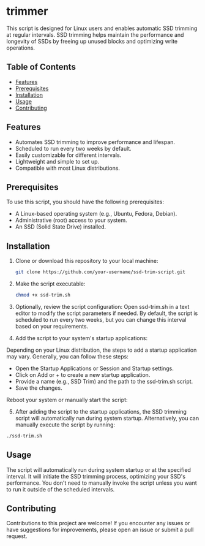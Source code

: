 # trimmer

This script is designed for Linux users and enables automatic SSD trimming at regular intervals. SSD trimming helps maintain the performance and longevity of SSDs by freeing up unused blocks and optimizing write operations.

## Table of Contents

- [Features](#features)
- [Prerequisites](#prerequisites)
- [Installation](#installation)
- [Usage](#usage)
- [Contributing](#contributing)

## Features

- Automates SSD trimming to improve performance and lifespan.
- Scheduled to run every two weeks by default.
- Easily customizable for different intervals.
- Lightweight and simple to set up.
- Compatible with most Linux distributions.

## Prerequisites

To use this script, you should have the following prerequisites:

- A Linux-based operating system (e.g., Ubuntu, Fedora, Debian).
- Administrative (root) access to your system.
- An SSD (Solid State Drive) installed.

## Installation

1. Clone or download this repository to your local machine:

   ```bash
   git clone https://github.com/your-username/ssd-trim-script.git
   ```
2. Make the script executable:
   ```bash
   chmod +x ssd-trim.sh
   ```
3. Optionally, review the script configuration:
    Open ssd-trim.sh in a text editor to modify the script parameters if needed. By default, the script is scheduled to run       every two weeks, but you can change this interval based on your requirements.
4. Add the script to your system's startup applications:

Depending on your Linux distribution, the steps to add a startup application may vary. Generally, you can follow these steps:

- Open the Startup Applications or Session and Startup settings.
- Click on Add or + to create a new startup application.
- Provide a name (e.g., SSD Trim) and the path to the ssd-trim.sh script.
- Save the changes.

Reboot your system or manually start the script:

5. After adding the script to the startup applications, the SSD trimming script will automatically run during system startup. Alternatively, you can manually execute the script by running:
```bash
./ssd-trim.sh
```

## Usage
The script will automatically run during system startup or at the specified interval. It will initiate the SSD trimming process, optimizing your SSD's performance. You don't need to manually invoke the script unless you want to run it outside of the scheduled intervals.

## Contributing
Contributions to this project are welcome! If you encounter any issues or have suggestions for improvements, please open an issue or submit a pull request.
